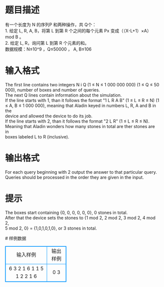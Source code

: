# 

 
 # 题目描述 
<p>
有一个长度为 N 的序列P 和两种操作，共 Q个： <br>1.  给定 L, R, A, B，将第 L 到第 R 个之间的每个元素 Px 变成（（X-L+1）×A）mod B  。  <br>2.  给定 L, R，询问第 L 到第 R 个元素的和。 <br>数据规模：N≤10^9  ，Q≤50000  ，  A, B≤106<br> </p> 

 
 # 输入格式 
<p>
The first line contains two integers N i Q (1 ≤ N ≤ 1 000 000 000) (1 ≤ Q ≤ 50 <br>000), number of boxes and number of queries.<br>The next Q lines contain information about the simulation.<br>If the line starts with 1, than it follows the format "1 L R A B" (1 ≤ L ≤ R ≤ N) (1 <br>≤ A, B ≤ 1 000 000), meaning that Aladin keyed in numbers L, R, A and B in the <br>device and allowed the device to do its job.<br>If the line starts with 2, than it follows the format "2 L R" (1 ≤ L ≤ R ≤ N). <br>Meaning that Aladin wonders how many stones in total are ther stones are in <br>boxes labeled L to R (inclusive).</p> 

 
 # 输出格式 
<p>
For each query beginning with 2 output the answer to that particular query. <br>Queries should be processed in the order they are given in the input.</p> 

 
 # 提示 
<p>
The boxes start containing {0, 0, 0, 0, 0, 0}, 0 stones in total. <br>After that the device sets the stones to {1 mod 2, 2 mod 2, 3 mod 2, 4 mod 2, <br>5 mod 2, 0} = {1,0,1,0,1,0}, or 3 stones in total.</p> 
# 样例数据
<style>
        table,table tr th, table tr td { border:1px solid #0094ff; }
        table { width: 200px; min-height: 25px; line-height: 25px; text-align: center; border-collapse: collapse;}   
    </style>
<table>
	<tr>
		<td>输入样例</td>
		<td>输出样例</td>
	</tr>
<tr><td>6 3
2 1 6
1 1 5 1 2
2 1 6
</td><td>0
3</td></tr></table>
